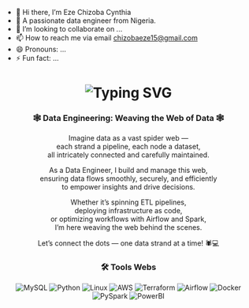 - 👋 Hi there, I’m Eze Chizoba Cynthia
- 👀 A passionate data engineer from Nigeria.
- 💞️ I’m looking to collaborate on ...
- 📫 How to reach me via email chizobaeze15@gmail.com
- 😄 Pronouns: ...
- ⚡ Fun fact: ...

<div align="center">
  <h1>
    <img src="https://readme-typing-svg.herokuapp.com?font=JetBrains+Mono&size=24&duration=3000&color=000000&center=true&vCenter=true&width=590&lines=Hi,+I'm+Chizoba+Eze;Your+friendly+neighborhood+data+engineer+✨;I+live+by+the+motto:+Eat,+Transform,+Load;And+sometimes...+debug+until+I+cry+💡" alt="Typing SVG" />
  </h1>
</div>

<div align="center">

### 🕸️ Data Engineering: Weaving the Web of Data 🕸️

Imagine data as a vast spider web —  
each strand a pipeline, each node a dataset,  
all intricately connected and carefully maintained.

As a Data Engineer, I build and manage this web,  
ensuring data flows smoothly, securely, and efficiently  
to empower insights and drive decisions.

Whether it’s spinning ETL pipelines,  
deploying infrastructure as code,  
or optimizing workflows with Airflow and Spark,  
I’m here weaving the web behind the scenes.

Let’s connect the dots — one data strand at a time! 🕷️💻

</div>


<div align="center">
  <h3>🛠️ Tools Webs </h3>

  <img src="https://img.shields.io/badge/MySQL-005C84?style=for-the-badge&logo=mysql&logoColor=white" alt="MySQL" />
  <img src="https://img.shields.io/badge/Python-3776AB?style=for-the-badge&logo=python&logoColor=white" alt="Python" />
  <img src="https://img.shields.io/badge/Linux-FCC624?style=for-the-badge&logo=linux&logoColor=black" alt="Linux" />
  <img src="https://img.shields.io/badge/AWS-232F3E?style=for-the-badge&logo=amazonaws&logoColor=white" alt="AWS" />
  <img src="https://img.shields.io/badge/Terraform-7B42BC?style=for-the-badge&logo=terraform&logoColor=white" alt="Terraform" />
  <img src="https://img.shields.io/badge/Airflow-017CEE?style=for-the-badge&logo=airflow&logoColor=white" alt="Airflow" />
  <img src="https://img.shields.io/badge/Docker-2496ED?style=for-the-badge&logo=docker&logoColor=white" alt="Docker" />
  <img src="https://img.shields.io/badge/PySpark-FF6F00?style=for-the-badge&logo=apache&logoColor=white" alt="PySpark" />
  <img src="https://img.shields.io/badge/PowerBI-F2C811?style=for-the-badge&logo=microsoft-power-bi&logoColor=black" alt="PowerBI" />
</div>
